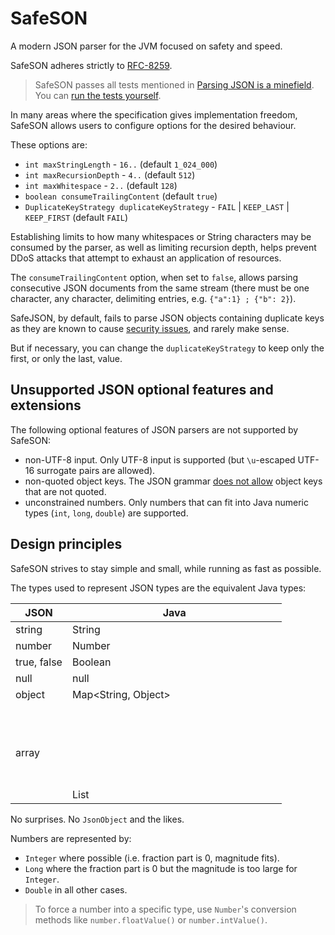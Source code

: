 # SafeSON

A modern JSON parser for the JVM focused on safety and speed.

SafeSON adheres strictly to [RFC-8259](https://tools.ietf.org/html/rfc8259).

> SafeSON passes all tests mentioned in [Parsing JSON is a minefield](http://seriot.ch/parsing_json.php).
> You can [run the tests yourself](https://github.com/renatoathaydes/JSONTestSuite/tree/master/parsers/test_java_safeson_1_0).
 
In many areas where the specification gives implementation freedom, SafeSON allows users to configure options for the 
desired behaviour.

These options are:

* `int maxStringLength` - `16..` (default `1_024_000`)
* `int maxRecursionDepth` - `4..` (default `512`)
* `int maxWhitespace` - `2..` (default `128`)
* `boolean consumeTrailingContent` (default `true`)
* `DuplicateKeyStrategy duplicateKeyStrategy` - `FAIL` | `KEEP_LAST` | `KEEP_FIRST` (default `FAIL`)

Establishing limits to how many whitespaces or String characters may be consumed by the parser, as well as limiting
recursion depth, helps prevent DDoS attacks that attempt to exhaust an application of resources.

The `consumeTrailingContent` option, when set to `false`, allows parsing consecutive JSON documents from the same stream
(there must be one character, any character, delimiting entries, e.g. `{"a":1} ; {"b": 2}`).

SafeJSON, by default, fails to parse JSON objects containing duplicate keys as they are known to cause
[security issues](https://justi.cz/security/2017/11/14/couchdb-rce-npm.html), and rarely make sense.

But if necessary, you can change the `duplicateKeyStrategy` to keep only the first, or only the last, value.

## Unsupported JSON optional features and extensions

The following optional features of JSON parsers are not supported by SafeSON:

* non-UTF-8 input. Only UTF-8 input is supported (but `\u`-escaped UTF-16 surrogate pairs are allowed).
* non-quoted object keys. The JSON grammar [does not allow](https://tools.ietf.org/html/rfc8259#section-4) object
  keys that are not quoted.
* unconstrained numbers. Only numbers that can fit into Java numeric types (`int`, `long`, `double`) are supported. 

## Design principles

SafeSON strives to stay simple and small, while running as fast as possible.

The types used to represent JSON types are the equivalent Java types:

|      JSON                |       Java          |
|--------------------------|---------------------|
| string                   | String              |
| number                   | Number              |
| true, false              | Boolean             |
| null                     | null                |
| object                   | Map<String, Object> |
| array                    | List<Object>        |

No surprises. No `JsonObject` and the likes.

Numbers are represented by:

* `Integer` where possible (i.e. fraction part is 0, magnitude fits).
* `Long` where the fraction part is 0 but the magnitude is too large for `Integer`.
* `Double` in all other cases.

> To force a number into a specific type, use `Number`'s conversion methods like `number.floatValue()` or `number.intValue()`.


